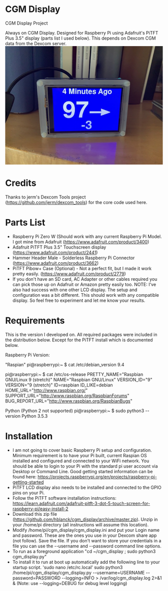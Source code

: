 # CGM Display
CGM Display Project

Always on CGM Display.  Designed for Raspberry Pi using Adafruit's PiTFT Plus 3.5" display (parts list I used below).
This depends on Dexcom CGM data from the Dexcom server.
![Alt text](IMG_0440.jpeg?raw=true "CGM Display")

# Credits

Thanks to jerm's Dexcom Tools project (https://github.com/jerm/dexcom_tools) for the core code used here.

# Parts List

- Raspberry Pi Zero W (Should work with any current Raspberry Pi Model.  I got mine from Adafruit (https://www.adafruit.com/product/3400)
- Adafruit PiTFT Plus 3.5" Touchscreen display (https://www.adafruit.com/product/2441)
- Hammer Header Male - Solderless Raspberry Pi Connector (https://www.adafruit.com/product/3662)
- PiTFT Pibow+ Case (Optional) - Not a perfect fit, but I made it work pretty easily. (https://www.adafruit.com/product/2779)
- If you don't have an SD card, AC Adapter or other cables required you can pick those up on Adafruit or Amazon pretty easily too.
NOTE:  I've also had success with one other LCD display.  The setup and configuration was a bit different.  This should work with any compatible display.  So feel free to experiment and let me know your results.

# Requirements
This is the version I developed on.  All required packages were included in the distribution below.  Except for the PiTFT install which is documented below.

Raspberry Pi Version:

"Raspian"
pi@raspberrypi:~ $ cat /etc/debian_version
9.4

pi@raspberrypi:~ $ cat /etc/os-release
PRETTY_NAME="Raspbian GNU/Linux 9 (stretch)"
NAME="Raspbian GNU/Linux"
VERSION_ID="9"
VERSION="9 (stretch)"
ID=raspbian
ID_LIKE=debian
HOME_URL="http://www.raspbian.org/"
SUPPORT_URL="http://www.raspbian.org/RaspbianForums"
BUG_REPORT_URL="http://www.raspbian.org/RaspbianBugs"

Python (Python 2 not supported)
pi@raspberrypi:~ $ sudo python3 --version
Python 3.5.3

# Installation
- I am not going to cover basic Raspberry Pi setup and configuration.  Minimum requirement is to have your Pi built, current Raspian OS installed and configured and connected to your WiFi network.  You should be able to login to your Pi with the standard pi user account via Desktop or Command Line.  Good getting started information can be found here: https://projects.raspberrypi.org/en/projects/raspberry-pi-getting-started
- PiTFT LCD display also needs to be installed and connected to the GPIO pins on your Pi.  
- Follow the PiTFT software installation instructions: https://learn.adafruit.com/adafruit-pitft-3-dot-5-touch-screen-for-raspberry-pi/easy-install-2
- Download this zip file (https://github.com/hblanck/cgm_display/archive/master.zip).  Unzip in your /home/pi directory (all instructions will assume this location).
- Modify /home/pi/cgm_display/cgm_display.ini and put your Login name and password.  These are the ones you use in your Dexcom share app (not follow).  Save the file.  If you don't want to store your credentials in a file you can use the --username and --password command line options.
- To run as a foreground application "cd ~/cgm_display ; sudo python3 cgm_display.py"
- To install it to run at boot up automatically add the following line to your startup script.  'sudo nano /etc/rc.local'
sudo python3 /home/pi/cgm_display/cgm_display.py --username=USERNAME --password=PASSWORD --logging=INFO > /var/log/cgm_display.log 2>&1 &
 (Note: use --logging=DEBUG for debug level logging)
